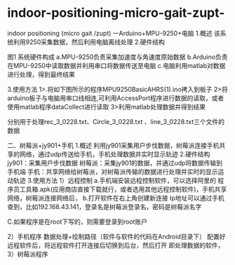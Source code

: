 # indoor-positioning-micro-gait-zupt-
indoor positioning (micro gait /zupt)
一Arduino+MPU-9250+电脑
1.概述 
  该系统利用9250采集数据，然后利用电脑离线处理
2.硬件结构

图1 系统硬件构成
a.MPU-9250负责采集加速度与角速度原始数据
b.Arduino负责在MPU-9250中读取数据并利用串口将数据传送至电脑
c.电脑利用matlab对数据进行处理，得到最终结果

3.使用方法
1>.将如下图所示的程序MPU9250BasicAHRS(1).ino拷入到板子
2>将arduino板子与电脑用串口线相连,可利用AccessPort程序进行数据的读取，或者使用matlab程序dataCollect进行读取
3>利用matlab处理数据并得到结果

分别用于处理rec_3_0228.txt、Circle_3_0228.txt
、line_3_0228.txt三个文件的数据

二、树莓派+jy901+手机
1.概述 
利用jy901采集用户步伐数据，树莓派连接手机共享的网络，通过udp传送给手机，手机处理数据并实时显示轨迹
2.硬件结构
jy901：采集用户步伐数据
树莓派：采集jy901的数据，并通过udp将数据传输到手机端
手机：共享网络给树莓派，对树莓派传输的数据进行处理并实时的显示运动轨迹
3.使用方法
1）远程控制
a.手机端安装远程控制软件，可以选择阿里的 程序员工具箱.apk(应用商店直接下载就行，或者选用其他远程控制软件)，手机共享网络，树莓派连接网络后，
b.打开软件在右上角创建新连接
Ip地址可以通过手机查到，比如192.168.43.141，登录名是树莓派登录名，密码是树莓派名字


C.如果程序是在root下写的，则需要登录到root账户
	
2）手机程序
数据处理+绘制路径（软件与软件的代码在Android目录下）
   配置好远程软件后，将远程软件打开连接后切换到后台，然后打开
即处理数据的软件，
3）树莓派程序
